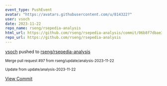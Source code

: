 ```yaml
---
event_type: PushEvent
avatar: "https://avatars.githubusercontent.com/u/814322?"
user: vsoch
date: 2023-11-22
repo_name: rseng/rsepedia-analysis
html_url: https://github.com/rseng/rsepedia-analysis/commit/06b8f7dbae3ddcb44d4049acfed561111bced2ac
repo_url: https://github.com/rseng/rsepedia-analysis
---
```


<a href='https://github.com/vsoch' target='_blank'>vsoch</a> pushed to <a href='https://github.com/rseng/rsepedia-analysis' target='_blank'>rseng/rsepedia-analysis</a>

<small>Merge pull request #97 from rseng/update/analysis-2023-11-22

Update from update/analysis-2023-11-22</small>

<a href='https://github.com/rseng/rsepedia-analysis/commit/06b8f7dbae3ddcb44d4049acfed561111bced2ac' target='_blank'>View Commit</a>